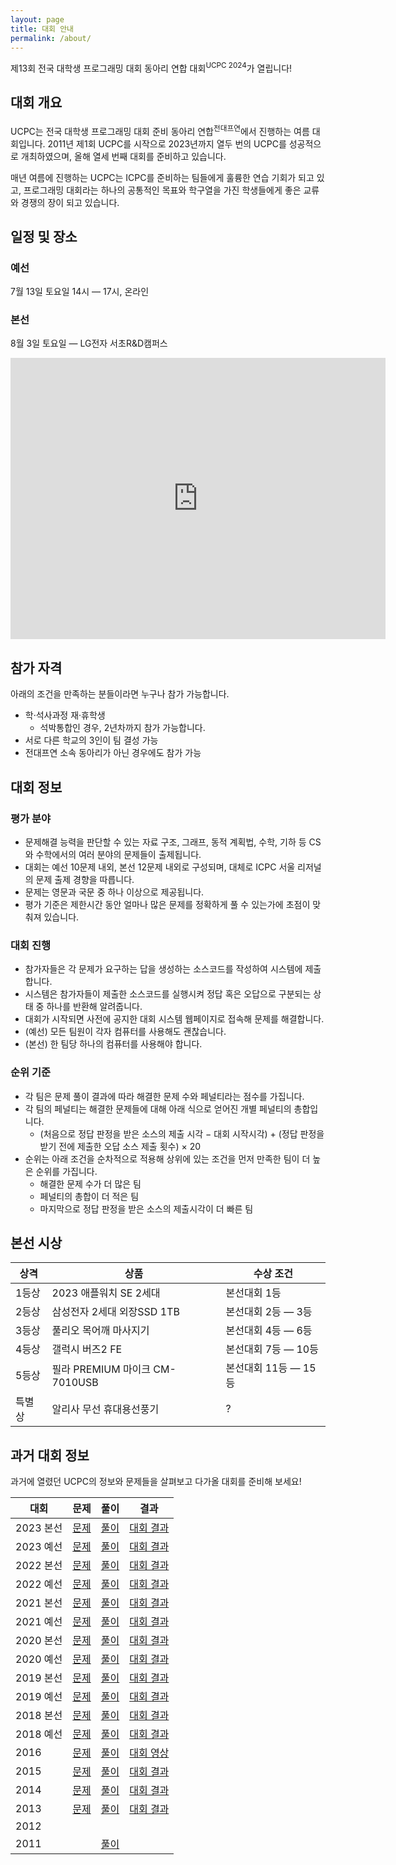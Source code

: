 ```yaml
---
layout: page
title: 대회 안내
permalink: /about/
---
```


제13회 전국 대학생 프로그래밍 대회 동아리 연합 대회<sup>UCPC 2024</sup>가 열립니다!

## 대회 개요

UCPC는 전국 대학생 프로그래밍 대회 준비 동아리 연합<sup>전대프연</sup>에서 진행하는 여름 대회입니다.
2011년 제1회 UCPC를 시작으로 2023년까지 열두 번의 UCPC를 성공적으로 개최하였으며, 올해 열세 번째 대회를 준비하고 있습니다.

매년 여름에 진행하는 UCPC는 ICPC를 준비하는 팀들에게 훌륭한 연습 기회가 되고 있고,
프로그래밍 대회라는 하나의 공통적인 목표와 학구열을 가진 학생들에게 좋은 교류와 경쟁의 장이 되고 있습니다.

## 일정 및 장소

### 예선

7월 13일 토요일 14시 — 17시, 온라인

### 본선

8월 3일 토요일 — LG전자 서초R&D캠퍼스

<iframe src="https://www.google.com/maps/embed?pb=!1m18!1m12!1m3!1d3166.9895932206587!2d127.03210407643292!3d37.4609676301737!2m3!1f0!2f0!3f0!3m2!1i1024!2i768!4f13.1!3m3!1m2!1s0x357ca0d6774291b5%3A0x6179848e0f1544b0!2zTEfsoITsnpAg7ISc7LSIUiZE7Lqg7Y287Iqk!5e0!3m2!1sko!2skr!4v1717488281635!5m2!1sko!2skr" width="600" height="450" style="border:0;" allowfullscreen="" loading="lazy" referrerpolicy="no-referrer-when-downgrade"></iframe>

## 참가 자격

아래의 조건을 만족하는 분들이라면 누구나 참가 가능합니다.

- 학&middot;석사과정 재&middot;휴학생
  - 석박통합인 경우, 2년차까지 참가 가능합니다.
- 서로 다른 학교의 3인이 팀 결성 가능
- 전대프연 소속 동아리가 아닌 경우에도 참가 가능

## 대회 정보

### 평가 분야

- 문제해결 능력을 판단할 수 있는 자료 구조, 그래프, 동적 계획법, 수학, 기하 등 CS와 수학에서의 여러 분야의 문제들이 출제됩니다.
- 대회는 예선 10문제 내외, 본선 12문제 내외로 구성되며, 대체로 ICPC 서울 리저널의 문제 출제 경향을 따릅니다.
- 문제는 영문과 국문 중 하나 이상으로 제공됩니다.
- 평가 기준은 제한시간 동안 얼마나 많은 문제를 정확하게 풀 수 있는가에 초점이 맞춰져 있습니다.

### 대회 진행

- 참가자들은 각 문제가 요구하는 답을 생성하는 소스코드를 작성하여 시스템에 제출합니다.
- 시스템은 참가자들이 제출한 소스코드를 실행시켜 정답 혹은 오답으로 구분되는 상태 중 하나를 반환해 알려줍니다.
- 대회가 시작되면 사전에 공지한 대회 시스템 웹페이지로 접속해 문제를 해결합니다.
- (예선) 모든 팀원이 각자 컴퓨터를 사용해도 괜찮습니다.
- (본선) 한 팀당 하나의 컴퓨터를 사용해야 합니다.

### 순위 기준

- 각 팀은 문제 풀이 결과에 따라 해결한 문제 수와 페널티라는 점수를 가집니다.
- 각 팀의 페널티는 해결한 문제들에 대해 아래 식으로 얻어진 개별 페널티의 총합입니다.
  - (처음으로 정답 판정을 받은 소스의 제출 시각 &minus; 대회 시작시각) + (정답 판정을 받기 전에 제출한 오답 소스 제출 횟수) &times; 20
- 순위는 아래 조건을 순차적으로 적용해 상위에 있는 조건을 먼저 만족한 팀이 더 높은 순위를 가집니다.
  - 해결한 문제 수가 더 많은 팀
  - 페널티의 총합이 더 적은 팀
  - 마지막으로 정답 판정을 받은 소스의 제출시각이 더 빠른 팀

## 본선 시상

| 상격 | 상품 | 수상 조건 |
| - | - | - |
| 1등상 | 2023 애플워치 SE 2세대 | 본선대회 1등 |
| 2등상 | 삼성전자 2세대 외장SSD 1TB | 본선대회 2등 — 3등 |
| 3등상 | 풀리오 목어깨 마사지기 | 본선대회 4등 — 6등 |
| 4등상 | 갤럭시 버즈2 FE | 본선대회 7등 — 10등 |
| 5등상 | 필라 PREMIUM 마이크 CM-7010USB | 본선대회 11등 — 15등 |
| 특별상 | 알리사 무선 휴대용선풍기 | ? |

## 과거 대회 정보

과거에 열렸던 UCPC의 정보와 문제들을 살펴보고 다가올 대회를 준비해 보세요!

| 대회      |                                                           문제                                                           |                                 풀이                                  |                                          결과                                          |
| --------- | :----------------------------------------------------------------------------------------------------------------------: | :-------------------------------------------------------------------: | :------------------------------------------------------------------------------------: |
| 2023 본선 |                                   [문제](https://www.acmicpc.net/category/detail/3630)                                   | [풀이](https://static.ucpc.me/files/2023/ucpc23-finals-solutions.pdf) |               [대회 결과](https://www.acmicpc.net/contest/spotboard/1069)              |
| 2023 예선 |                                   [문제](https://www.acmicpc.net/category/detail/3613)                                   | [풀이](https://static.ucpc.me/files/2023/ucpc23-prelim-solutions.pdf) |               [대회 결과](https://www.acmicpc.net/contest/spotboard/1067)              |
| 2022 본선 |                                   [문제](https://www.acmicpc.net/category/detail/3147)                                   | [풀이](https://static.ucpc.me/files/2022/ucpc22-finals-solutions.pdf) |               [대회 결과](https://www.acmicpc.net/contest/spotboard/828)               |
| 2022 예선 |                                   [문제](https://www.acmicpc.net/category/detail/3138)                                   | [풀이](https://static.ucpc.me/files/2022/ucpc22-prelim-solutions.pdf) |               [대회 결과](https://www.acmicpc.net/contest/spotboard/827)               |
| 2021 본선 |                                   [문제](https://www.acmicpc.net/category/detail/2743)                                   | [풀이](https://static.ucpc.me/files/2021/ucpc21-finals-solutions.pdf) |               [대회 결과](https://www.acmicpc.net/contest/spotboard/670)               |
| 2021 예선 |                                   [문제](https://www.acmicpc.net/category/detail/2692)                                   | [풀이](https://static.ucpc.me/files/2021/ucpc21-prelim-solutions.pdf) |               [대회 결과](https://www.acmicpc.net/contest/spotboard/668)               |
| 2020 본선 |                                   [문제](https://www.acmicpc.net/category/detail/2272)                                   | [풀이](https://static.ucpc.me/files/2020/ucpc20-finals-solutions.pdf) |               [대회 결과](https://www.acmicpc.net/contest/spotboard/524)               |
| 2020 예선 |                                   [문제](https://www.acmicpc.net/category/detail/2270)                                   | [풀이](https://static.ucpc.me/files/2020/ucpc20-prelim-solutions.pdf) |               [대회 결과](https://www.acmicpc.net/contest/spotboard/521)               |
| 2019 본선 |                                   [문제](https://www.acmicpc.net/category/detail/2054)                                   |    [풀이](https://static.ucpc.me/files/2019/ucpc-2019-finals.pdf)     |               [대회 결과](https://www.acmicpc.net/contest/spotboard/450)               |
| 2019 예선 |                                   [문제](https://www.acmicpc.net/category/detail/2053)                                   |    [풀이](https://static.ucpc.me/files/2019/ucpc-2019-prelim.pdf)     |               [대회 결과](https://www.acmicpc.net/contest/spotboard/449)               |
| 2018 본선 |                                   [문제](https://www.acmicpc.net/category/detail/1893)                                   |    [풀이](https://static.ucpc.me/files/2018/ucpc-2018-finals.pdf)     |               [대회 결과](https://www.acmicpc.net/contest/spotboard/314)               |
| 2018 예선 |                                   [문제](https://www.acmicpc.net/category/detail/1891)                                   |    [풀이](https://static.ucpc.me/files/2018/ucpc-2018-prelim.pdf)     |               [대회 결과](https://www.acmicpc.net/contest/spotboard/307)               |
| 2016      |                                   [문제](https://www.acmicpc.net/category/detail/1510)                                   |   [풀이](https://static.ucpc.me/files/2016/2016-ucpc-65393552.pdf)    |                [대회 영상](https://www.youtube.com/watch?v=vScs5byLKcc)                |
| 2015      |                                   [문제](https://www.acmicpc.net/category/detail/1358)                                   |       [풀이](https://static.ucpc.me/files/2015/5-51953762.pdf)        |                       [대회 결과](https://ucpc2015.acmicpc.net/)                       |
| 2014      | [문제](https://algospot.com/judge/problem/list/?source=제4회%20전국%20대학생%20프로그래밍%20대회%20동아리%20연합%20대회) |      [풀이](https://static.ucpc.me/files/2014/ucpc2014_sol_.pdf)      |                         [대회 결과](http://140823.hodduc.net/)                         |
| 2013      | [문제](https://algospot.com/judge/problem/list/?source=제3회%20전국%20대학생%20프로그래밍%20대회%20동아리%20연합%20대회) | [풀이](https://static.ucpc.me/files/2013/ucpc-3rd-solution-slide.pdf) | [대회 결과](https://dl.dropboxusercontent.com/s/sk5n8ur0kl7l5gq/ucpc-3rd-standing.png) |
| 2012      |                                                                                                                          |                                                                       |                                                                                        |
| 2011      |                                                                                                                          |     [풀이](https://static.ucpc.me/files/2011/ucpc-1st-slide.pdf)      |                                                                                        |
